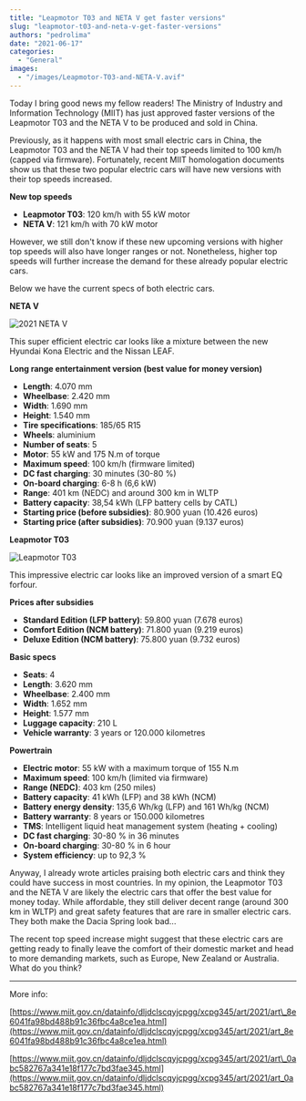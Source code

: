 ```yaml
---
title: "Leapmotor T03 and NETA V get faster versions"
slug: "leapmotor-t03-and-neta-v-get-faster-versions"
authors: "pedrolima"
date: "2021-06-17"
categories:
  - "General"
images:
  - "/images/Leapmotor-T03-and-NETA-V.avif"
---
```


Today I bring good news my fellow readers! The Ministry of Industry and Information Technology (MIIT) has just approved faster versions of the Leapmotor T03 and the NETA V to be produced and sold in China.

Previously, as it happens with most small electric cars in China, the Leapmotor T03 and the NETA V had their top speeds limited to 100 km/h (capped via firmware). Fortunately, recent MIIT homologation documents show us that these two popular electric cars will have new versions with their top speeds increased.

**New top speeds**

- **Leapmotor T03**: 120 km/h with 55 kW motor
- **NETA V**: 121 km/h with 70 kW motor

However, we still don't know if these new upcoming versions with higher top speeds will also have longer ranges or not. Nonetheless, higher top speeds will further increase the demand for these already popular electric cars.

Below we have the current specs of both electric cars.

**NETA V**

![2021 NETA V](images/2021-NETA-V.avif)

This super efficient electric car looks like a mixture between the new Hyundai Kona Electric and the Nissan LEAF.

**Long range entertainment version (best value for money version)**

- **Length**: 4.070 mm
- **Wheelbase**: 2.420 mm
- **Width**: 1.690 mm
- **Height**: 1.540 mm
- **Tire specifications**: 185/65 R15
- **Wheels**: aluminium
- **Number of seats**: 5
- **Motor**: 55 kW and 175 N.m of torque
- **Maximum speed**: 100 km/h (firmware limited)
- **DC fast charging**: 30 minutes (30-80 %)
- **On-board charging**: 6-8 h (6,6 kW)
- **Range**: 401 km (NEDC) and around 300 km in WLTP
- **Battery capacity**: 38,54 kWh (LFP battery cells by CATL)
- **Starting price (before subsidies)**: 80.900 yuan (10.426 euros)
- **Starting price (after subsidies)**: 70.900 yuan (9.137 euros)

**Leapmotor T03**

![Leapmotor T03](images/Leapmotor-T03.avif)

This impressive electric car looks like an improved version of a smart EQ forfour.

**Prices after subsidies**

- **Standard Edition (LFP battery)**: 59.800 yuan (7.678 euros)
- **Comfort Edition (NCM battery)**: 71.800 yuan (9.219 euros)
- **Deluxe Edition (NCM battery)**: 75.800 yuan (9.732 euros)

**Basic specs**

- **Seats**: 4
- **Length**: 3.620 mm
- **Wheelbase**: 2.400 mm
- **Width**: 1.652 mm
- **Height**: 1.577 mm
- **Luggage capacity**: 210 L
- **Vehicle warranty**: 3 years or 120.000 kilometres

**Powertrain**

- **Electric motor**: 55 kW with a maximum torque of 155 N.m
- **Maximum speed**: 100 km/h (limited via firmware)
- **Range (NEDC)**: 403 km (250 miles)
- **Battery capacity**: 41 kWh (LFP) and 38 kWh (NCM)
- **Battery energy density**: 135,6 Wh/kg (LFP) and 161 Wh/kg (NCM)
- **Battery warranty**: 8 years or 150.000 kilometres
- **TMS**: Intelligent liquid heat management system (heating + cooling)
- **DC fast charging**: 30-80 % in 36 minutes
- **On-board charging**: 30-80 % in 6 hour
- **System efficiency**: up to 92,3 %

Anyway, I already wrote articles praising both electric cars and think they could have success in most countries. In my opinion, the Leapmotor T03 and the NETA V are likely the electric cars that offer the best value for money today. While affordable, they still deliver decent range (around 300 km in WLTP) and great safety features that are rare in smaller electric cars. They both make the Dacia Spring look bad...

The recent top speed increase might suggest that these electric cars are getting ready to finally leave the comfort of their domestic market and head to more demanding markets, such as Europe, New Zealand or Australia. What do you think?

---

More info:

[https://www.miit.gov.cn/datainfo/dljdclscqyjcpgg/xcpg345/art/2021/art\_8e6041fa98bd488b91c36fbc4a8ce1ea.html](https://www.miit.gov.cn/datainfo/dljdclscqyjcpgg/xcpg345/art/2021/art_8e6041fa98bd488b91c36fbc4a8ce1ea.html)

[https://www.miit.gov.cn/datainfo/dljdclscqyjcpgg/xcpg345/art/2021/art\_0abc582767a341e18f177c7bd3fae345.html](https://www.miit.gov.cn/datainfo/dljdclscqyjcpgg/xcpg345/art/2021/art_0abc582767a341e18f177c7bd3fae345.html)
